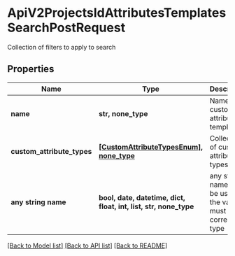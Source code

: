 # ApiV2ProjectsIdAttributesTemplatesSearchPostRequest

Collection of filters to apply to search

## Properties
Name | Type | Description | Notes
------------ | ------------- | ------------- | -------------
**name** | **str, none_type** | Name of custom attribute template | [optional] 
**custom_attribute_types** | [**[CustomAttributeTypesEnum], none_type**](CustomAttributeTypesEnum.md) | Collection of custom attributes types | [optional] 
**any string name** | **bool, date, datetime, dict, float, int, list, str, none_type** | any string name can be used but the value must be the correct type | [optional]

[[Back to Model list]](../README.md#documentation-for-models) [[Back to API list]](../README.md#documentation-for-api-endpoints) [[Back to README]](../README.md)


